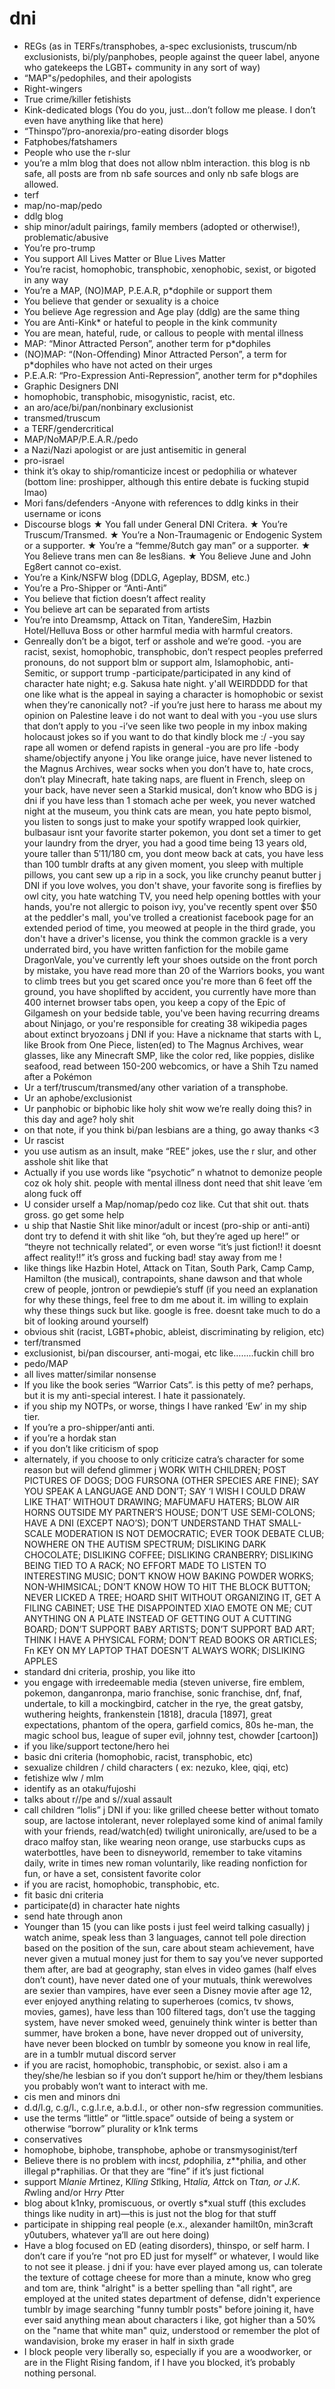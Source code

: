 # dni
- REGs (as in TERFs/transphobes, a-spec exclusionists, truscum/nb exclusionists, bi/ply/panphobes, people against the queer label, anyone who gatekeeps the LGBT+ community in any sort of way) 
- “MAP"s/pedophiles, and their apologists 
- Right-wingers  
- True crime/killer fetishists 
- Kink-dedicated blogs (You do you, just…don’t follow me please. I don’t even have anything like that here) 
- “Thinspo”/pro-anorexia/pro-eating disorder blogs 
- Fatphobes/fatshamers
- People who use the r-slur 
- you’re a mlm blog that does not allow nblm interaction. this blog is nb safe, all posts are from nb safe sources and only nb safe blogs are allowed. 
- terf
- map/no-map/pedo
- ddlg blog
- ship minor/adult pairings, family members (adopted or otherwise!), problematic/abusive
- You’re pro-trump
- You support All Lives Matter or Blue Lives Matter
- You’re racist, homophobic, transphobic, xenophobic, sexist, or bigoted in any way
- You’re a MAP, (NO)MAP, P.E.A.R, p*dophile or support them
- You believe that gender or sexuality is a choice
- You believe Age regression and Age play (ddlg) are the same thing
- You are Anti-Kink* or hateful to people in the kink community
- You are mean, hateful, rude, or callous to people with mental illness
- MAP: “Minor Attracted Person”, another term for p*dophiles
- (NO)MAP: “(Non-Offending) Minor Attracted Person”, a term for p*dophiles who have not acted on their urges
- P.E.A.R: “Pro-Expression Anti-Repression”, another term for p*dophiles
- Graphic Designers DNI
- homophobic, transphobic, misogynistic, racist, etc.
- an aro/ace/bi/pan/nonbinary exclusionist
- transmed/truscum
- a TERF/gendercritical
- MAP/NoMAP/P.E.A.R./pedo
- a Nazi/Nazi apologist or are just antisemitic in general
- pro-israel 
- think it’s okay to ship/romanticize incest or pedophilia or whatever (bottom line: proshipper, although this entire debate is fucking stupid lmao)
- Mori fans/defenders
-Anyone with references to ddlg kinks in their username or icons
- Discourse blogs
★ You fall under General DNI Critera.
★ You’re Truscum/Transmed.
★ You’re a Non-Traumagenic or Endogenic System or a supporter.
★ You’re a “femme/8utch gay man” or a supporter.
★ You 8elieve trans men can 8e les8ians.
★ You 8elieve June and John Eg8ert cannot co-exist.
- You’re a Kink/NSFW blog (DDLG, Ageplay, BDSM, etc.)
- You’re a Pro-Shipper or “Anti-Anti”
- You believe that fiction doesn’t affect reality
- You believe art can be separated from artists
- You’re into Dreamsmp, Attack on Titan, YandereSim, Hazbin Hotel/Helluva Boss or other harmful media with harmful creators.
- Genreally don’t be a bigot, terf or asshole and we’re good.
-you are racist, sexist, homophobic, transphobic, don’t respect peoples preferred pronouns, do not support blm or support alm, Islamophobic, anti-Semitic, or support trump
-participate/participated in any kind of character hate night; e.g. Sakusa hate night. y'all WEIRDDDD for that one like what is the appeal in saying a character is homophobic or sexist when they’re canonically not?
-if you’re just here to harass me about my opinion on Palestine leave i do not want to deal with you
-you use slurs that don’t apply to you
-i’ve seen like two people in my inbox making holocaust jokes so if you want to do that kindly block me :/
-you say rape all women or defend rapists in general
-you are pro life
-body shame/objectify anyone
j You like orange juice, have never listened to the Magnus Archives, wear socks when you don’t have to, hate crocs, don’t play Minecraft, hate taking naps, are fluent in French, sleep on your back, have never seen a Starkid musical, don’t know who BDG is
j dni if you have less than 1 stomach ache per week, you never watched night at the museum, you think cats are mean, you hate pepto bismol, you listen to songs just to make your spotify wrapped look quirkier, bulbasaur isnt your favorite starter pokemon, you dont set a timer to get your laundry from the dryer, you had a good time being 13 years old, youre taller than 5′11/180 cm, you dont meow back at cats, you have less than 100 tumblr drafts at any given moment, you sleep with multiple pillows, you cant sew up a rip in a sock, you like crunchy peanut butter
j DNI if you love wolves, you don't shave, your favorite song is fireflies by owl city, you hate watching TV, you need help opening bottles with your hands, you're not allergic to poison ivy, you've recently spent over $50 at the peddler's mall, you've trolled a creationist facebook page for an extended period of time, you meowed at people in the third grade, you don't have a driver's license, you think the common grackle is a very underrated bird, you have written fanfiction for the mobile game DragonVale, you've currently left your shoes outside on the front porch by mistake, you have read more than 20 of the Warriors books, you want to climb trees but you get scared once you're more than 6 feet off the ground, you have shoplifted by accident, you currently have more than 400 internet browser tabs open, you keep a copy of the Epic of Gilgamesh on your bedside table, you've been having recurring dreams about Ninjago, or you're responsible for creating 38 wikipedia pages about extinct bryozoans
j DNI if you: Have a nickname that starts with L, like Brook from One Piece, listen(ed) to The Magnus Archives, wear glasses, like any Minecraft SMP, like the color red, like poppies, dislike seafood, read between 150-200 webcomics, or have a Shih Tzu named after a Pokémon
- Ur a terf/truscum/transmed/any other variation of a transphobe.
- Ur an aphobe/exclusionist
- Ur panphobic or biphobic like holy shit wow we’re really doing this? in this day and age? holy shit
- on that note, if you think bi/pan lesbians are a thing, go away thanks <3
- Ur rascist 
- you use autism as an insult, make “REE” jokes, use the r slur, and other asshole shit like that
- Actually if you use words like “psychotic” n whatnot to demonize people coz ok holy shit. people with mental illness dont need that shit leave ‘em along fuck off
- U consider urself a Map/nomap/pedo coz like. Cut that shit out. thats gross. go get some help
- u ship that Nastie Shit like minor/adult or incest (pro-ship or anti-anti) dont try to defend it with shit like “oh, but they’re aged up here!” or “theyre not technically related”, or even worse “it’s just fiction!! it doesnt affect reality!!” it’s gross and fucking bad! stay away from me !
- like things like Hazbin Hotel, Attack on Titan, South Park, Camp Camp, Hamilton (the musical), contrapoints, shane dawson and that whole crew of people, jontron or pewdiepie’s stuff (if you need an explanation for why these things, feel free to dm me about it. im willing to explain why these things suck but like. google is free. doesnt take much to do a bit of looking around yourself)
- obvious shit (racist, LGBT+phobic, ableist, discriminating by religion, etc)
- terf/transmed
- exclusionist, bi/pan discourser, anti-mogai, etc like……..fuckin chill bro
- pedo/MAP
- all lives matter/similar nonsense
- If you like the book series “Warrior Cats”. is this petty of me? perhaps, but it is my anti-special interest. I hate it passionately.
- if you ship my NOTPs, or worse, things I have ranked ‘Ew’ in my ship tier.
- If you’re a pro-shipper/anti anti. 
- if you’re a hordak stan 
- if you don’t like criticism of spop
- alternately, if you choose to only criticize catra’s character for some reason but will defend glimmer
j WORK WITH CHILDREN; POST PICTURES OF DOGS; DOG FURSONA (OTHER SPECIES ARE FINE); SAY YOU SPEAK A LANGUAGE AND DON’T; SAY ‘I WISH I COULD DRAW LIKE THAT’ WITHOUT DRAWING; MAFUMAFU HATERS; BLOW AIR HORNS OUTSIDE MY PARTNER’S HOUSE; DON’T USE SEMI-COLONS; HAVE A DNI (EXCEPT NAO’S); DON’T UNDERSTAND THAT SMALL-SCALE MODERATION IS NOT DEMOCRATIC; EVER TOOK DEBATE CLUB; NOWHERE ON THE AUTISM SPECTRUM; DISLIKING DARK CHOCOLATE; DISLIKING COFFEE; DISLIKING CRANBERRY; DISLIKING BEING TIED TO A RACK; NO EFFORT MADE TO LISTEN TO INTERESTING MUSIC; DON’T KNOW HOW BAKING POWDER WORKS; NON-WHIMSICAL; DON’T KNOW HOW TO HIT THE BLOCK BUTTON; NEVER LICKED A TREE; HOARD SHIT WITHOUT ORGANIZING IT, GET A FILING CABINET; USE THE DISAPPOINTED XIAO EMOTE ON ME; CUT ANYTHING ON A PLATE INSTEAD OF GETTING OUT A CUTTING BOARD; DON’T SUPPORT BABY ARTISTS; DON’T SUPPORT BAD ART; THINK I HAVE A PHYSICAL FORM; DON’T READ BOOKS OR ARTICLES; Fn KEY ON MY LAPTOP THAT DOESN’T ALWAYS WORK; DISLIKING APPLES
- standard dni criteria, proship, you like itto
- you engage with irredeemable media (steven universe, fire emblem, pokemon, danganronpa, mario franchise, sonic franchise, dnf, fnaf, undertale, to kill a mockingbird, catcher in the rye, the great gatsby, wuthering heights, frankenstein [1818], dracula [1897], great expectations, phantom of the opera, garfield comics, 80s he-man, the magic school bus, league of super evil, johnny test, chowder [cartoon])
- if you like/support tectone/hero hei
- basic dni criteria (homophobic, racist, transphobic, etc)
- sexualize children / child characters ( ex: nezuko, klee, qiqi, etc)
- fetishize wlw / mlm
- identify as an otaku/fujoshi
- talks about r//pe and s//xual assault
- call children “lolis”
j DNI if you: like grilled cheese better without tomato soup, are lactose intolerant, never roleplayed some kind of animal family with your friends, read/watch(ed) twilight unironically, are/used to be a draco malfoy stan, like wearing neon orange, use starbucks cups as waterbottles, have been to disneyworld, remember to take vitamins daily, write in times new roman voluntarily, like reading nonfiction for fun, or have a set, consistent favorite color
- if you are racist, homophobic, transphobic, etc.
- fit basic dni criteria
- participate(d) in character hate nights
- send hate through anon
- Younger than 15 (you can like posts i just feel weird talking casually)
j watch anime, speak less than 3 languages, cannot tell pole direction based on the position of the sun, care about steam achievement, have never given a mutual money just for them to say you’ve never supported them after, are bad at geography, stan elves in video games (half elves don’t count), have never dated one of your mutuals, think werewolves are sexier than vampires, have ever seen a Disney movie after age 12, ever enjoyed anything relating to superheroes (comics, tv shows, movies, games), have less than 100 filtered tags, don’t use the tagging system, have never smoked weed, genuinely think winter is better than summer, have broken a bone, have never dropped out of university, have never been blocked on tumblr by someone you know in real life, are in a tumblr mutual discord server
- if you are racist, homophobic, transphobic, or sexist. also i am a they/she/he lesbian so if you don’t support he/him or they/them lesbians you probably won’t want to interact with me. 
- cis men and minors dni
- d.d/l.g, c.g/l., c.g.l.r.e, a.b.d.l., or other non-sfw regression communities.
- use the terms “little” or “little.space” outside of being a system or otherwise “borrow” plurality or k1nk terms
- conservatives
- homophobe, biphobe, transphobe, aphobe or transmysoginist/terf
- Believe there is no problem with inc*st, p*dophilia, z**philia, and other illegal p*raphilias. Or that they are “fine” if it’s just fictional
- support M*lanie M*rtinez, K*lling St*lking, H*talia, Att*ck on T*tan, or J.K. R*wling and/or H*rry P*tter
- blog about k1nky, promiscuous, or overtly s*xual stuff (this excludes things like nudity in art)—this is just not the blog for that stuff
- participate in shipping real people (e.x., alexander hamilt0n, min3craft y0utubers, whatever ya’ll are out here doing)
- Have a blog focused on ED (eating disorders), thinspo, or self harm. I don’t care if you’re “not pro ED just for myself” or whatever, I would like to not see it please.
j dni if you: have ever played among us, can tolerate the texture of cottage cheese for more than a minute, know who greg and tom are, think "alright" is a better spelling than "all right", are employed at the united states department of defense, didn't experience tumblr by image searching "funny tumblr posts" before joining it, have ever said anything mean about characters i like, got higher than a 50% on the "name that white man" quiz, understood or remember the plot of wandavision, broke my eraser in half in sixth grade
- I block people very liberally so, especially if you are a woodworker, or are in the Flight Rising fandom, if I have you blocked, it’s probably nothing personal.
